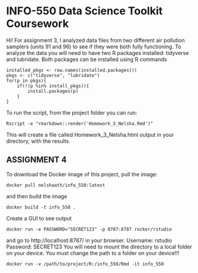 # INFO-550 Data Science Toolkit Coursework

Hi! For assignment 3, I analyzed data files from two different air pollution samplers (units 91 and 96) to see if they were both fully functioning. 
To analyze the data you will need to have two R packages installed: tidyverse and lubridate. Both packages can be installed using R commands

```
installed_pkgs <- row.names(installed.packages())
pkgs <- c("tidyverse", "lubridate")
for(p in pkgs){
	if(!(p %in% install_pkgs)){
		install.packages(p)
	}
}
```

To run the script, from the project folder you can run:

```
Rscript -e "rmarkdown::render('Homework_3_Nelsha.Rmd')" 
```

This will create a file called Homework_3_Nelsha.html output in your directory, with the results.

## ASSIGNMENT 4
To download the Docker image of this project, pull the image:
```
docker pull nelshaath/info_550:latest
```
and then build the image
```
docker build -t info_550 .
```
Create a GUI to see output
```
docker run -e PASSWORD="SECRET123" -p 8787:8787 rocker/rstudio
```
and go to http://localhost:8787/ in your browser. 
	Username: rstudio
	Password: SECRET123
You will need to mount the directory to a local folder on your device. You must change the path to a folder on your device!!!
```
docker run -v /path/to/project/R:/info_550/Rmd -it info_550
```


